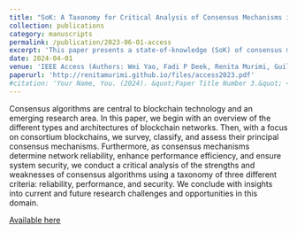 ```yaml
---
title: "SoK: A Taxonomy for Critical Analysis of Consensus Mechanisms in Consortium Blockchain"
collection: publications
category: manuscripts
permalink: /publication/2023-06-01-access
excerpt: 'This paper presents a state-of-knowledge (SoK) of consensus mechanisms in consortium blockchains and offers a taxonomy of these algorithms based upon three criteria: reliability, performance, and security.'
date: 2024-04-01
venue: 'IEEE Access (Authors: Wei Yao, Fadi P Deek, Renita Murimi, Guiling Wang)'
paperurl: 'http://renitamurimi.github.io/files/access2023.pdf'
#citation: 'Your Name, You. (2024). &quot;Paper Title Number 3.&quot; <i>GitHub Journal of Bugs</i>. 1(3).'
---
```


Consensus algorithms are central to blockchain technology and an emerging research area.
In this paper, we begin with an overview of the different types and architectures of blockchain networks.
Then, with a focus on consortium blockchains, we survey, classify, and assess their principal consensus
mechanisms. Furthermore, as consensus mechanisms determine network reliability, enhance performance
efficiency, and ensure system security, we conduct a critical analysis of the strengths and weaknesses of
consensus algorithms using a taxonomy of three different criteria: reliability, performance, and security. We
conclude with insights into current and future research challenges and opportunities in this domain.

[Available here](https://ieeexplore.ieee.org/document/10192902)